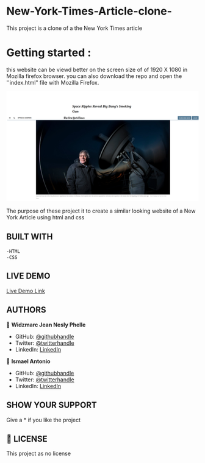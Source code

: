 # New-York-Times-Article-clone-
This project is a clone of a the New York Times article

# Getting started :
this website can be viewd better on the screen size of of 1920 X 1080 in Mozilla firefox browser.
you can also download the repo and open the ''index.html" file with Mozilla Firefox.

![screenshot](images/YorkTimes.png)

The purpose of these project it to create a similar looking website of a New York Article using html and css

## BUILT WITH

    -HTML
    -CSS

## LIVE DEMO

[Live Demo Link](https://ixboy.github.io/New-York-Times-Article-clone-/)

##  AUTHORS

👤 **Widzmarc Jean Nesly Phelle**

- GitHub: [@githubhandle](https://github.com/widzthedvloper)
- Twitter: [@twitterhandle](https://twitter.com/widzthedvloper)
- LinkedIn: [LinkedIn](https://www.linkedin.com/in/widzmarc-jean-nesly-phelle-252a26129/)

👤 **Ismael Antonio**

- GitHub: [@githubhandle](https://github.com/ixboy)
- Twitter: [@twitterhandle](https://twitter.com/ismaelixboy)
- LinkedIn: [LinkedIn](https://www.linkedin.com/in/ismael-antonio-0b7712114/)

## SHOW YOUR SUPPORT
Give a * if you like the project

## 📝 LICENSE
This project as no license
